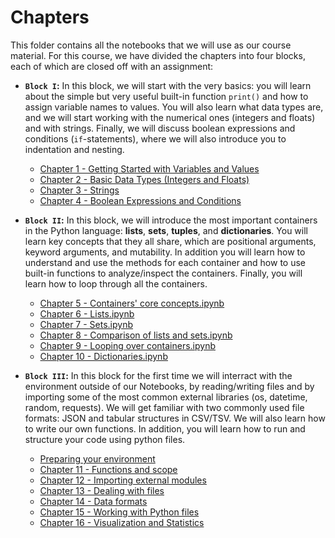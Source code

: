 # Chapters

This folder contains all the notebooks that we will use as our course material. For this course, we have divided the chapters into four blocks, each of which are closed off with an assignment:

- **`Block I`:** In this block, we will start with the very basics: you will learn about the simple but very useful built-in function `print()` and how to assign variable names to values. You will also learn what data types are, and we will start working with the numerical ones (integers and floats) and with strings. Finally, we will discuss boolean expressions and conditions (`if`-statements), where we will also introduce you to indentation and nesting.

  - [Chapter 1 - Getting Started with Variables and Values](https://github.com/cltl/python-for-text-analysis/blob/master/Chapters/Chapter%201%20-%20Getting%20Started%20with%20Variables%20and%20Values.ipynb) 
  - [Chapter 2 - Basic Data Types (Integers and Floats)](https://github.com/cltl/python-for-text-analysis/blob/master/Chapters/Chapter%202%20-%20Basic%20Data%20Types%20(Integers%20and%20Floats).ipynb) 
  - [Chapter 3 - Strings](https://github.com/cltl/python-for-text-analysis/blob/master/Chapters/Chapter%203%20-%20Strings.ipynb)   
  - [Chapter 4 - Boolean Expressions and Conditions](https://github.com/cltl/python-for-text-analysis/blob/master/Chapters/Chapter%204%20-%20Boolean%20Expressions%20and%20Conditions.ipynb) 
 

- **`Block II`:** In this block, we will introduce the most important containers in the Python language: **lists**, **sets**, **tuples**, and **dictionaries**. You will learn key concepts that they all share, which are positional arguments, keyword arguments, and mutability. In addition you will learn how to understand and use the methods for each container and how to use built-in functions to analyze/inspect the containers. Finally, you will learn how to loop through all the containers.

  - [Chapter 5 - Containers' core concepts.ipynb](https://github.com/cltl/python-for-text-analysis/blob/master/Chapters/Chapter%205%20-%20Containers'%20core%20concepts.ipynb)
  - [Chapter 6 - Lists.ipynb](https://github.com/cltl/python-for-text-analysis/blob/master/Chapters/Chapter%206%20-%20Lists.ipynb)
  - [Chapter 7 - Sets.ipynb](https://github.com/cltl/python-for-text-analysis/blob/master/Chapters/Chapter%207%20-%20Sets.ipynb)
  - [Chapter 8 - Comparison of lists and sets.ipynb](https://github.com/cltl/python-for-text-analysis/blob/master/Chapters/Chapter%208%20-%20Comparison%20of%20lists%20and%20sets.ipynb)
  - [Chapter 9 - Looping over containers.ipynb](https://github.com/cltl/python-for-text-analysis/blob/master/Chapters/Chapter%209%20-%20Looping%20over%20containers.ipynb)
  - [Chapter 10 - Dictionaries.ipynb](https://github.com/cltl/python-for-text-analysis/blob/master/Chapters/Chapter%2010%20-%20Dictionaries.ipynb)
 
  
- **`Block III`:** In this block for the first time we will interract with the environment outside of our Notebooks, by reading/writing files and by importing some of the most common external libraries (os, datetime, random, requests). We will get familiar with two commonly used file formats: JSON and tabular structures in CSV/TSV. We will also learn how to write our own functions. In addition, you will learn how to run and structure your code using python files.

    - [Preparing your environment](https://raw.githubusercontent.com/cltl/python-for-text-analysis/master/Class_Notes/Preparation%20for%20Chapters%2013%2C%2014%2C%20and%2015.ipynb)
    - [Chapter 11 - Functions and scope](https://raw.githubusercontent.com/cltl/python-for-text-analysis/master/Chapters/Chapter%2011%20-%20Functions%20and%20scope.ipynb)
    - [Chapter 12 - Importing external modules](https://raw.githubusercontent.com/cltl/python-for-text-analysis/master/Chapters/Chapter%2012%20-%20Importing%20external%20modules.ipynb)
    - [Chapter 13 - Dealing with files](https://raw.githubusercontent.com/cltl/python-for-text-analysis/master/Chapters/Chapter%2013%20-%20Dealing%20with%20files.ipynb)
    - [Chapter 14 - Data formats](https://raw.githubusercontent.com/cltl/python-for-text-analysis/master/Chapters/Chapter%2014%20-%20Data%20formats.ipynb)
    - [Chapter 15 - Working with Python files](https://github.com/cltl/python-for-text-analysis/blob/master/Chapters/Chapter%2015%20-%20Working%20with%20Python%20files.ipynb)
    - [Chapter 16 - Visualization and Statistics](https://github.com/cltl/python-for-text-analysis/blob/master/Chapters/Chapter%2016%20-%20Visualization%20and%20Statistics.ipynb)
